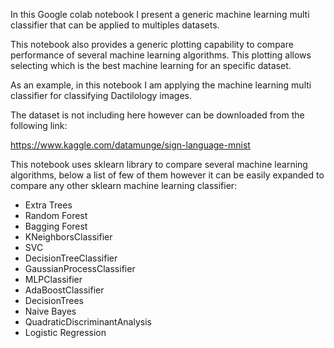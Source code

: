 In this Google colab notebook I present a generic machine learning multi classifier that can be applied to multiples datasets.

This notebook also provides a generic plotting capability to compare performance of several machine learning algorithms. This plotting allows selecting which is the best machine learning for an specific dataset.

As an example, in this notebook I am applying the machine learning multi classifier for classifying Dactilology images.

The dataset is not including here however can be downloaded from the following link:

https://www.kaggle.com/datamunge/sign-language-mnist

This notebook uses sklearn library to compare several machine learning algorithms, below a list of few of them however it can be easily expanded to compare any other sklearn machine learning classifier:

* Extra Trees
* Random Forest
* Bagging Forest
* KNeighborsClassifier
* SVC
* DecisionTreeClassifier
* GaussianProcessClassifier
* MLPClassifier
* AdaBoostClassifier
* DecisionTrees
* Naive Bayes
* QuadraticDiscriminantAnalysis
* Logistic Regression

